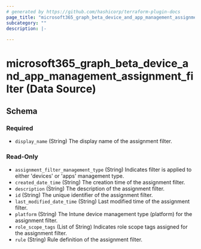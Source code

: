 ```yaml
---
# generated by https://github.com/hashicorp/terraform-plugin-docs
page_title: "microsoft365_graph_beta_device_and_app_management_assignment_filter Data Source - microsoft365"
subcategory: ""
description: |-
  
---
```


# microsoft365_graph_beta_device_and_app_management_assignment_filter (Data Source)





<!-- schema generated by tfplugindocs -->
## Schema

### Required

- `display_name` (String) The display name of the assignment filter.

### Read-Only

- `assignment_filter_management_type` (String) Indicates filter is applied to either 'devices' or 'apps' management type.
- `created_date_time` (String) The creation time of the assignment filter.
- `description` (String) The description of the assignment filter.
- `id` (String) The unique identifier of the assignment filter.
- `last_modified_date_time` (String) Last modified time of the assignment filter.
- `platform` (String) The Intune device management type (platform) for the assignment filter.
- `role_scope_tags` (List of String) Indicates role scope tags assigned for the assignment filter.
- `rule` (String) Rule definition of the assignment filter.
